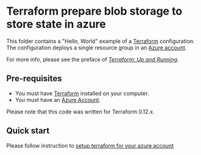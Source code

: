 # Terraform prepare blob storage to store state in azure

This folder contains a "Hello, World" example of a [Terraform](https://www.terraform.io/) configuration. The configuration deploys a single resource group in an [Azure account](http://portal.azure.com/).

For more info, please see the preface of *[Terraform: Up and Running](http://www.terraformupandrunning.com)*.

## Pre-requisites

* You must have [Terraform](https://www.terraform.io/) installed on your computer. 
* You must have an [Azure Account](http://portal.azure.com/).

Please note that this code was written for Terraform 0.12.x.

## Quick start

Please follow instruction to [setup terraform for your azure account](https://docs.microsoft.com/en-gb/azure/developer/terraform/get-started-cloud-shell)